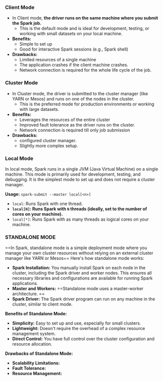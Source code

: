 ### Client Mode

- In Client mode, **the driver runs on the same machine where you submit the Spark job.**
	- This is the default mode and is ideal for development, testing, or working with small datasets on your local machine.
- **Benefits:**
    - Simple to set up
    - Good for interactive Spark sessions (e.g., Spark shell)
- **Drawbacks:**
    - Limited resources of a single machine
    - The application crashes if the client machine crashes.
    - Network connection is required for the whole life cycle of the job.

### Cluster Mode
- In Cluster mode, the driver is submitted to the cluster manager (like YARN or Mesos) and runs on one of the nodes in the cluster. 
	- This is the preferred mode for production environments or working with large datasets.
- **Benefits:**
    - Leverages the resources of the entire cluster
    - Improved fault tolerance as the driver runs on the cluster.
    - Network connection is required till only job submission
- **Drawbacks:**
    - configured cluster manager.
    - Slightly more complex setup.
### **Local Mode**

In local mode, Spark runs in a single JVM (Java Virtual Machine) on a single machine. 
	This mode is primarily used for development, testing, and debugging. It is the simplest mode to set up and does not require a cluster manager.

**Usage:** `spark-submit --master local[<n>]`

- `local`: Runs Spark with one thread.
- **`local[N]`: Runs Spark with `N` threads (ideally, set to the number of cores on your machine).**
- `local[*]`: Runs Spark with as many threads as logical cores on your machine.

### STANDALONE MODE
==In Spark, standalone mode is a simple deployment mode where you manage your own cluster resources without relying on an external cluster manager like YARN or Mesos== 
Here's how standalone mode works:

- **Spark Installation:** You manually install Spark on each node in the cluster, including the Spark driver and worker nodes. This ensures all necessary libraries and configurations are available for running Spark applications.
- **Master and Workers:** ==Standalone mode uses a master-worker architecture. ==
- **Spark Driver:** The Spark driver program can run on any machine in the cluster, similar to client mode. 

**Benefits of Standalone Mode:**
- **Simplicity:** Easy to set up and use, especially for small clusters.
- **Lightweight:** Doesn't require the overhead of a complex resource management system.
- **Direct Control:** You have full control over the cluster configuration and resource allocation.

**Drawbacks of Standalone Mode:**
- **Scalability Limitations:**
- **Fault Tolerance:** 
- **Resource Management:** 

